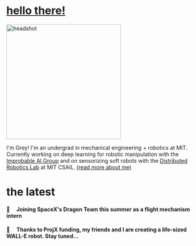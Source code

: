 <link rel="shortcut icon" type="image/x-icon" href="favicon.ico">

# [hello there!](https://www.youtube.com/watch?v=rEq1Z0bjdwc)

<img id="siteLogo" src='assets/site_logo.png' alt='headshot' width='300'/>

I'm Grey! I'm an undergrad in mechanical engineering + robotics at MIT. Currently working on deep learning for robotic manipulation with the [Improbable AI Group](https://people.csail.mit.edu/pulkitag/) and on sensorizing soft robots with the [Distributed Robotics Lab](https://www.csail.mit.edu/research/distributed-robotics-laboratory) at MIT CSAIL. [(read more about me)](https://alinasarmiento.github.io/about_me.html)

# the latest

#### 🚀&emsp; Joining SpaceX's Dragon Team this summer as a flight mechanism intern

#### 🔧&emsp; Thanks to ProjX funding, my friends and I are creating a life-sized WALL-E robot. Stay tuned...

